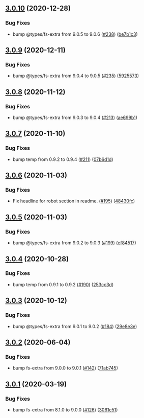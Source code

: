 ## [3.0.10](https://github.com/thenativeweb/isolated/compare/3.0.9...3.0.10) (2020-12-28)


### Bug Fixes

* bump @types/fs-extra from 9.0.5 to 9.0.6 ([#238](https://github.com/thenativeweb/isolated/issues/238)) ([be7b1c3](https://github.com/thenativeweb/isolated/commit/be7b1c3014d89d934c312c7524623ca96aa8530d))

## [3.0.9](https://github.com/thenativeweb/isolated/compare/3.0.8...3.0.9) (2020-12-11)


### Bug Fixes

* bump @types/fs-extra from 9.0.4 to 9.0.5 ([#235](https://github.com/thenativeweb/isolated/issues/235)) ([5925573](https://github.com/thenativeweb/isolated/commit/59255737cf82d906930eb44005de9ea5d86b07ac))

## [3.0.8](https://github.com/thenativeweb/isolated/compare/3.0.7...3.0.8) (2020-11-12)


### Bug Fixes

* bump @types/fs-extra from 9.0.3 to 9.0.4 ([#213](https://github.com/thenativeweb/isolated/issues/213)) ([ae699b1](https://github.com/thenativeweb/isolated/commit/ae699b12f61f6ea5d08582e0fa6e6136ca4f6823))

## [3.0.7](https://github.com/thenativeweb/isolated/compare/3.0.6...3.0.7) (2020-11-10)


### Bug Fixes

* bump temp from 0.9.2 to 0.9.4 ([#211](https://github.com/thenativeweb/isolated/issues/211)) ([07b6d1d](https://github.com/thenativeweb/isolated/commit/07b6d1d2decf340fc14451c7f6e46fb23314d3bc))

## [3.0.6](https://github.com/thenativeweb/isolated/compare/3.0.5...3.0.6) (2020-11-03)


### Bug Fixes

* Fix headline for robot section in readme. ([#195](https://github.com/thenativeweb/isolated/issues/195)) ([48430fc](https://github.com/thenativeweb/isolated/commit/48430fcc62dbe32aed8088cc348bf0979d2ae3d0))

## [3.0.5](https://github.com/thenativeweb/isolated/compare/3.0.4...3.0.5) (2020-11-03)


### Bug Fixes

* bump @types/fs-extra from 9.0.2 to 9.0.3 ([#199](https://github.com/thenativeweb/isolated/issues/199)) ([ef84517](https://github.com/thenativeweb/isolated/commit/ef845174d97f4be72859ce1275d3d464a3ed7a8b))

## [3.0.4](https://github.com/thenativeweb/isolated/compare/3.0.3...3.0.4) (2020-10-28)


### Bug Fixes

* bump temp from 0.9.1 to 0.9.2 ([#190](https://github.com/thenativeweb/isolated/issues/190)) ([253cc3d](https://github.com/thenativeweb/isolated/commit/253cc3dc64adc3de29ff403a04fdc7baba36245b))

## [3.0.3](https://github.com/thenativeweb/isolated/compare/3.0.2...3.0.3) (2020-10-12)


### Bug Fixes

* bump @types/fs-extra from 9.0.1 to 9.0.2 ([#184](https://github.com/thenativeweb/isolated/issues/184)) ([29e8e3e](https://github.com/thenativeweb/isolated/commit/29e8e3eae887afbc38255af08be3eaa0ec3902c2))

## [3.0.2](https://github.com/thenativeweb/isolated/compare/3.0.1...3.0.2) (2020-06-04)


### Bug Fixes

* bump fs-extra from 9.0.0 to 9.0.1 ([#142](https://github.com/thenativeweb/isolated/issues/142)) ([71ab745](https://github.com/thenativeweb/isolated/commit/71ab7453de0f59a30149518228b6d2baf3cacebf))

## [3.0.1](https://github.com/thenativeweb/isolated/compare/3.0.0...3.0.1) (2020-03-19)


### Bug Fixes

* bump fs-extra from 8.1.0 to 9.0.0 ([#126](https://github.com/thenativeweb/isolated/issues/126)) ([3061c51](https://github.com/thenativeweb/isolated/commit/3061c51af8a966551a66a8f4f30f0680476bf6e9))
